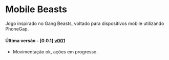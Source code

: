 Mobile Beasts
=============
Jogo inspirado no Gang Beasts, voltado para dispositivos mobile utilizando PhoneGap.

#### Última versão - [0.0.1] [v001]
- Movimentação ok, ações em progresso.

  [v001]: https://github.com/thoso/mobile-beasts/raw/master/bin/MobileBeasts-0.0.1-android.apk
